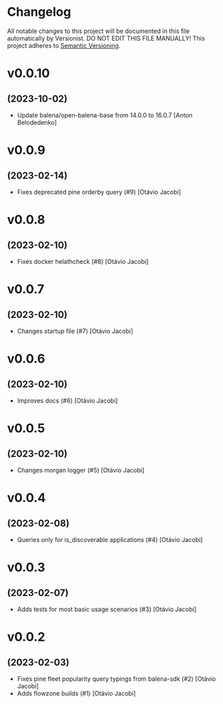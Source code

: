 # Changelog

All notable changes to this project will be documented in this file
automatically by Versionist. DO NOT EDIT THIS FILE MANUALLY!
This project adheres to [Semantic Versioning](http://semver.org/).

# v0.0.10
## (2023-10-02)

* Update balena/open-balena-base from 14.0.0 to 16.0.7 [Anton Belodedenko]

# v0.0.9
## (2023-02-14)

* Fixes deprecated pine orderby query (#9) [Otávio Jacobi]

# v0.0.8
## (2023-02-10)

* Fixes docker helathcheck (#8) [Otávio Jacobi]

# v0.0.7
## (2023-02-10)

* Changes startup file (#7) [Otávio Jacobi]

# v0.0.6
## (2023-02-10)

* Improves docs (#6) [Otávio Jacobi]

# v0.0.5
## (2023-02-10)

* Changes morgan logger (#5) [Otávio Jacobi]

# v0.0.4
## (2023-02-08)

* Queries only for is_discoverable applications (#4) [Otávio Jacobi]

# v0.0.3
## (2023-02-07)

* Adds tests for most basic usage scenarios (#3) [Otávio Jacobi]

# v0.0.2
## (2023-02-03)

* Fixes pine fleet popularity query typings from balena-sdk (#2) [Otávio Jacobi]
* Adds flowzone builds (#1) [Otávio Jacobi]
